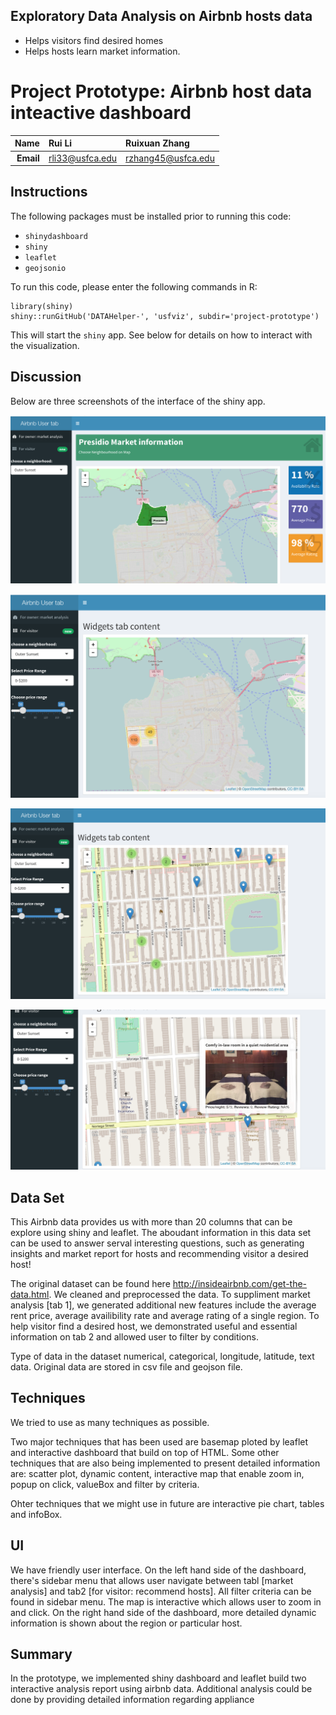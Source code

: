 ## Exploratory Data Analysis on Airbnb hosts data
- Helps visitors find desired homes  
- Helps hosts learn market information. 

Project Prototype: Airbnb host data inteactive dashboard
==============================

| **Name**  | Rui Li | Ruixuan Zhang  |
|----------:|:-------------|:-------------|
| **Email** | rli33@usfca.edu | rzhang45@usfca.edu  |

Instructions
----------------------

The following packages must be installed prior to running this code:

- `shinydashboard`
- `shiny`
- `leaflet`
- `geojsonio`



To run this code, please enter the following commands in R:

```
library(shiny)
shiny::runGitHub('DATAHelper-', 'usfviz', subdir='project-prototype')
```

This will start the `shiny` app. See below for details on how to interact with the visualization.


Discussion 
--------------------

Below are three screenshots of the interface of the shiny app.

![IMAGE](shinyapp1.png)

![IMAGE](shinyapp2.png)

![IMAGE](shinyapp3.png)

![IMAGE](shinyapp4.png)

## Data Set

This Airbnb data provides us with more than 20 columns that can be explore using shiny and leaflet. The aboudant information in
this data set can be used to answer serval interesting questions, such as generating insights and market report for hosts and recommending visitor a desired host!  

The original dataset can be found here http://insideairbnb.com/get-the-data.html. We cleaned and preprocessed the data. To suppliment market analysis [tab 1], we generated additional new features include the average rent price, average availibility rate and average rating of a single region. To help visitor find a desired host, we demonstrated useful and essential information on tab 2 and allowed user to filter by conditions. 

Type of data in the dataset numerical, categorical, longitude, latitude, text data. Original data are stored in csv file and geojson file. 

## Techniques

We tried to use as many techniques as possible.

Two major techniques that has been used are basemap ploted by leaflet and interactive dashboard that build on top of HTML. Some other techniques that are also being implemented to present detailed information are: scatter plot, dynamic content, interactive map that enable zoom in, popup on click, valueBox and filter by criteria. 

Ohter techniques that we might use in future are interactive pie chart, tables and infoBox. 

## UI

We have friendly user interface. On the left hand side of the dashboard, there's sidebar menu that allows user navigate between tabl [market analysis] and tab2 [for visitor: recommend hosts]. All filter criteria can be found in sidebar menu. The map is interactive which allows user to zoom in and click. On the right hand side of the dashboard, more detailed dynamic information is shown about the region or particular host.

## Summary

In the prototype, we implemented shiny dashboard and leaflet build two interactive analysis report using airbnb data. Additional analysis could be done by providing detailed information regarding appliance 





